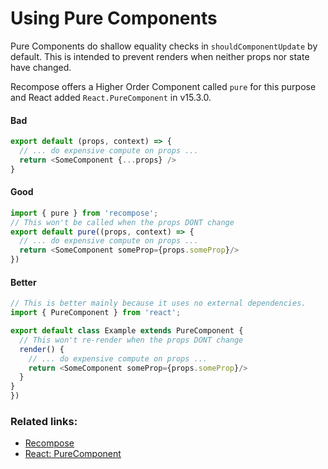 # Using Pure Components
Pure Components do shallow equality checks in `shouldComponentUpdate` by default. This is intended to prevent renders when neither props nor state have changed.

Recompose offers a Higher Order Component called `pure` for this purpose and React added `React.PureComponent` in v15.3.0.

#### Bad
```javascript
export default (props, context) => {
  // ... do expensive compute on props ...
  return <SomeComponent {...props} />
}
```

#### Good
```javascript
import { pure } from 'recompose';
// This won't be called when the props DONT change
export default pure((props, context) => {
  // ... do expensive compute on props ...
  return <SomeComponent someProp={props.someProp}/>
})
```

#### Better
```javascript
// This is better mainly because it uses no external dependencies.
import { PureComponent } from 'react';

export default class Example extends PureComponent {
  // This won't re-render when the props DONT change
  render() {
    // ... do expensive compute on props ...
    return <SomeComponent someProp={props.someProp}/>
  }
}
})
```

### Related links:
- [Recompose](https://github.com/acdlite/recompose#composition)
- [React: PureComponent](https://facebook.github.io/react/docs/react-api.html#react.purecomponent)

